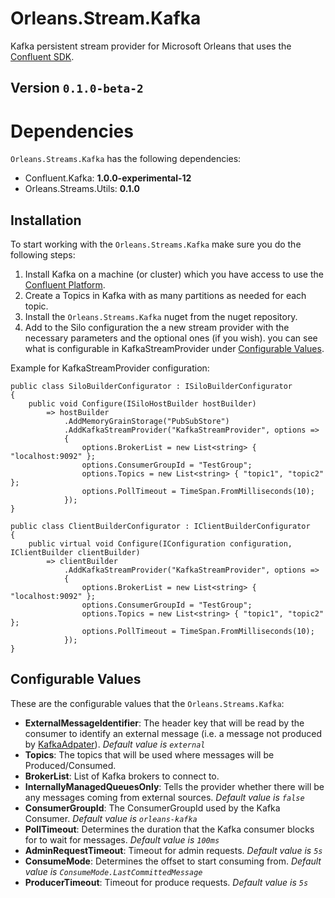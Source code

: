 # Orleans.Stream.Kafka
Kafka persistent stream provider for Microsoft Orleans that uses the [Confluent SDK](https://github.com/confluentinc/confluent-kafka-dotnet).

## Version `0.1.0-beta-2`

# Dependencies
`Orleans.Streams.Kafka` has the following dependencies:
* Confluent.Kafka: **1.0.0-experimental-12**
* Orleans.Streams.Utils: **0.1.0**

## Installation
To start working with the `Orleans.Streams.Kafka` make sure you do the following steps:

1. Install Kafka on a machine (or cluster) which you have access to use the [Confluent Platform](https://www.confluent.io/download/).
2. Create a Topics in Kafka with as many partitions as needed for each topic.
3. Install the `Orleans.Streams.Kafka` nuget from the nuget repository.
4. Add to the Silo configuration the a new stream provider with the necessary parameters and the optional ones (if you wish). you can see what is configurable in KafkaStreamProvider under [Configurable Values](#configurableValues).

Example for KafkaStreamProvider configuration: 
```CSharp
public class SiloBuilderConfigurator : ISiloBuilderConfigurator
{
	public void Configure(ISiloHostBuilder hostBuilder)
		=> hostBuilder
			.AddMemoryGrainStorage("PubSubStore")
			.AddKafkaStreamProvider("KafkaStreamProvider", options =>
			{
				options.BrokerList = new List<string> { "localhost:9092" };
				options.ConsumerGroupId = "TestGroup";
				options.Topics = new List<string> { "topic1", "topic2" };
				options.PollTimeout = TimeSpan.FromMilliseconds(10);
			});
}

public class ClientBuilderConfigurator : IClientBuilderConfigurator
{
	public virtual void Configure(IConfiguration configuration, IClientBuilder clientBuilder)
		=> clientBuilder
			.AddKafkaStreamProvider("KafkaStreamProvider", options =>
			{
				options.BrokerList = new List<string> { "localhost:9092" };
				options.ConsumerGroupId = "TestGroup";
				options.Topics = new List<string> { "topic1", "topic2" };
				options.PollTimeout = TimeSpan.FromMilliseconds(10);
			});
}
```

## <a name="configurableValues"></a>Configurable Values
These are the configurable values that the `Orleans.Streams.Kafka`:

- **ExternalMessageIdentifier**: The header key that will be read by the consumer to identify an external message (i.e. a message not produced by [KafkaAdpater](https://github.com/jonathansant/Orleans.Streams.Kafka/blob/master/Orleans.Streams.Kafka/Core/KafkaAdapter.cs)). *Default value is `external`*
- **Topics**: The topics that will be used where messages will be Produced/Consumed.
- **BrokerList**: List of Kafka brokers to connect to.
- **InternallyManagedQueuesOnly**: Tells the provider whether there will be any messages coming from external sources. *Default value is `false`*
- **ConsumerGroupId**: The ConsumerGroupId used by the Kafka Consumer. *Default value is `orleans-kafka`*
- **PollTimeout**: Determines the duration that the Kafka consumer blocks for to wait for messages. *Default value is `100ms`*
- **AdminRequestTimeout**: Timeout for admin requests. *Default value is `5s`*
- **ConsumeMode**: Determines the offset to start consuming from. *Default value is `ConsumeMode.LastCommittedMessage`*
- **ProducerTimeout**: Timeout for produce requests. *Default value is `5s`*
